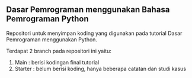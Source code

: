 ## Dasar Pemrograman menggunakan Bahasa Pemrograman Python

Repositori untuk menyimpan koding yang digunakan pada tutorial Dasar Pemrograman menggunakan Python.

Terdapat 2 branch pada repositori ini yaitu:

1. Main : berisi kodingan final tutorial
3. Starter : belum berisi koding, hanya beberapa catatan dan studi kasus
